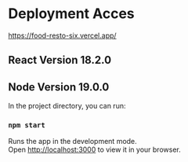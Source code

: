 # Deployment Acces

https://food-resto-six.vercel.app/

## React Version 18.2.0
## Node Version 19.0.0

In the project directory, you can run:

### `npm start`

Runs the app in the development mode.\
Open [http://localhost:3000](http://localhost:3000) to view it in your browser.

